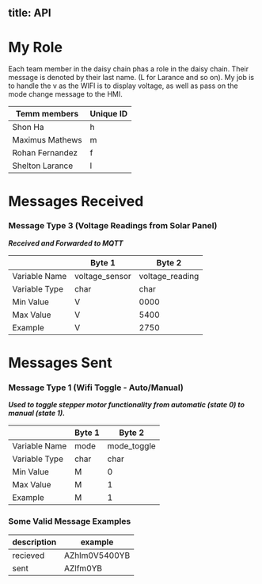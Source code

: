 title: API
---

# My Role
Each team member in the daisy chain phas a role in the daisy chain. Their message is denoted by their last name. (L for Larance and so on). My job is to handle the v as the WIFI is to display voltage, as well as pass on the mode change message to the HMI.



| Temm members | Unique ID |
|-----|-----|
|Shon Ha| h |
|Maximus Mathews|m|
|Rohan Fernandez|f|
|Shelton Larance|l|


# Messages Received  

### Message Type 3 (Voltage Readings from Solar Panel)

<b><i>Received and Forwarded to MQTT</i></b>

|               | Byte 1         | Byte 2        |
|---------------|----------------|-----------------|
| Variable Name | voltage_sensor | voltage_reading |
| Variable Type | char           | char          |
| Min Value     | V              | 0000           |
| Max Value     | V              | 5400          |
| Example       | V              | 2750         |

# Messages Sent  

### Message Type 1 (Wifi Toggle - Auto/Manual)

<b><i>Used to toggle stepper motor functionality from automatic (state 0) to manual (state 1).</i></b>

|               | Byte 1      | Byte 2 |
|---------------|-------------|--------|
| Variable Name | mode        | mode_toggle |  
| Variable Type | char        |  char| 
| Min Value     | M           |   0|
| Max Value     | M           |   1|
| Example       | M           |   1|





### Some Valid Message Examples

|description      | example   |
|---------------|-------------|
| recieved|  AZhlm0V5400YB          |
| sent|   AZlfm0YB    |  





